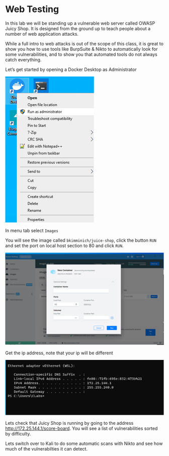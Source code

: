 # Web Testing

In this lab we will be standing up a vulnerable web server called OWASP Juicy Shop.  It is designed from the ground up to teach people about a number of web application attacks.

While a full intro to web attacks is out of the scope of this class, it is great to show you how to use tools like BurpSuite & Nikto  to automatically look for some vulnerabilities, and to show you that automated tools do not always catch everything.

Let’s get started by opening a Docker Desktop as Administrator

![](attachments/docker-desktop.png)

In menu tab select `Images`

You will see the image called `bkimminich/juice-shop`, click the button `RUN` and set the port on local host section to 80 and click `RUN`.

![](attachments/docker-desktop-1.png)

Get the ip address, note that your ip will be different

![](attachments/ipconfig.png)

Lets check that Juicy Shop is running by going to the address http://172.25.144.1/score-board. You will see a list of vulnerabilities sorted by difficulty.
  
Lets switch over to Kali to do some automatic scans with Nikto and see how much of the vulnerabilties it can detect.
  
